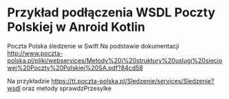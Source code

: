 # Przykład podłączenia WSDL Poczty Polskiej w Anroid Kotlin
Poczta Polska śledzenie w Swift Na podstawie dokumentacji http://www.poczta-polska.pl/pliki/webservices/Metody%20i%20struktury%20uslugi%20sieciowej%20Poczty%20Polskiej%20SA.pdf?84cd58

Na przykładzie https://tt.poczta-polska.pl/Sledzenie/services/Sledzenie?wsdl oraz metody sprawdzPrzesylke



